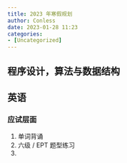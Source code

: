 ```yaml
---
title: 2023 年寒假规划
author: Conless
date: 2023-01-28 11:23
categories:
- [Uncategorized]
---
```


## 程序设计，算法与数据结构

## 英语

### 应试层面

1. 单词背诵
2. 六级 / EPT 题型练习
3. 